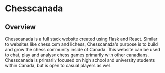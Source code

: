 # Chesscanada
<h2> Overview </h2>
<p> Chesscanada is a full stack website created using Flask and React. Similar to websites like chess.com and lichess, Chesscanada's purpose is to build and grow the chess community inside of Canada. This website can be used to chat, play and analyse chess games primarily with other canadians. Chesscanada is primarily focused on high school and university students within Canada, but is open to casual players as well. </p>
